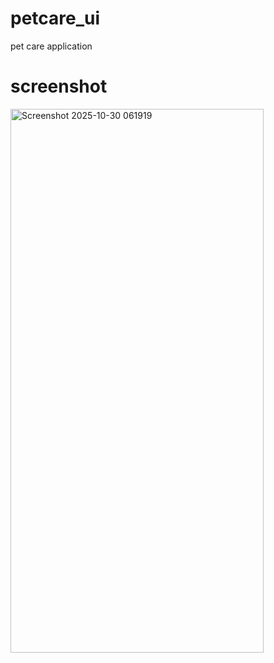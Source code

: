 # petcare_ui
 pet care application
# screenshot
 <img width="405" height="870" alt="Screenshot 2025-10-30 061919" src="https://github.com/user-attachments/assets/d1a56d25-da56-4d17-a947-fed10598095b" />

